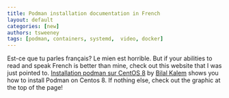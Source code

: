 ```yaml
---
title: Podman installation documentation in French
layout: default
categories: [new]
authors: tsweeney
tags: [podman, containers, systemd,  video, docker]
---
```


Est-ce que tu parles français? Le mien est horrible.  But if your abilities to read and speak French is better than mine, check out this website that I was just pointed to.  [Installation podman sur CentOS 8](https://ios.dz/installation-podman-centos-8/) by [Bilal Kalem](https://twitter.com/kalembilal?lang=en) shows you how to install Podman on Centos 8.  If nothing else, check out the graphic at the top of the page! 
